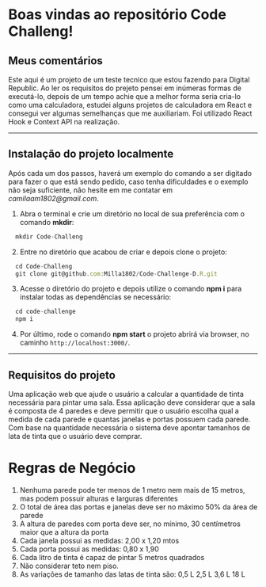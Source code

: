 # Boas vindas ao repositório Code Challeng!

## Meus comentários

Este aqui é um projeto de um teste tecnico que estou fazendo para Digital Republic. Ao ler os requisitos do prejeto pensei em inúmeras formas de executá-lo, depois de um tempo achie que a melhor forma seria cria-lo como uma calculadora, estudei alguns projetos de calculadora em React e consegui ver algumas semelhanças que me auxiliariam. Foi utilizado React Hook e Context API na realização.  

---

## Instalação do projeto localmente

Após cada um dos passos, haverá um exemplo do comando a ser digitado para fazer o que está sendo pedido, caso tenha dificuldades e o exemplo não seja suficiente, não hesite em me contatar em _camilaam1802@gmail.com_.

1. Abra o terminal e crie um diretório no local de sua preferência com o comando **mkdir**:
```javascript
  mkdir Code-Challeng
```

2. Entre no diretório que acabou de criar e depois clone o projeto:
```javascript
  cd Code-Challeng
  git clone git@github.com:Milla1802/Code-Challenge-D.R.git
```

3. Acesse o diretório do projeto e depois utilize o comando **npm i** para instalar todas as dependências se necessário:
```javascript
  cd code-challenge
  npm i
```

4. Por último, rode o comando **npm start** o projeto abrirá via browser, no caminho `http://localhost:3000/`.

---

## Requisitos do projeto

Uma aplicação web que ajude o usuário a calcular a quantidade de tinta necessária para pintar uma sala.
Essa aplicação deve considerar que a sala é composta de 4 paredes e deve permitir que o usuário escolha qual a medida de cada parede e quantas janelas e portas possuem cada parede.
Com base na quantidade necessária o sistema deve apontar tamanhos de lata de tinta que o usuário deve comprar.

# Regras de Negócio

1. Nenhuma parede pode ter menos de 1 metro nem mais de 15 metros, mas podem possuir alturas e larguras diferentes
2. O total de área das portas e janelas deve ser no máximo 50% da área de parede
3. A altura de paredes com porta deve ser, no mínimo, 30 centímetros maior que a altura da porta
4. Cada janela possui as medidas: 2,00 x 1,20 mtos
5. Cada porta possui as medidas: 0,80 x 1,90
6. Cada litro de tinta é capaz de pintar 5 metros quadrados
7. Não considerar teto nem piso.
8. As variações de tamanho das latas de tinta são:
0,5 L
2,5 L
3,6 L
18 L
